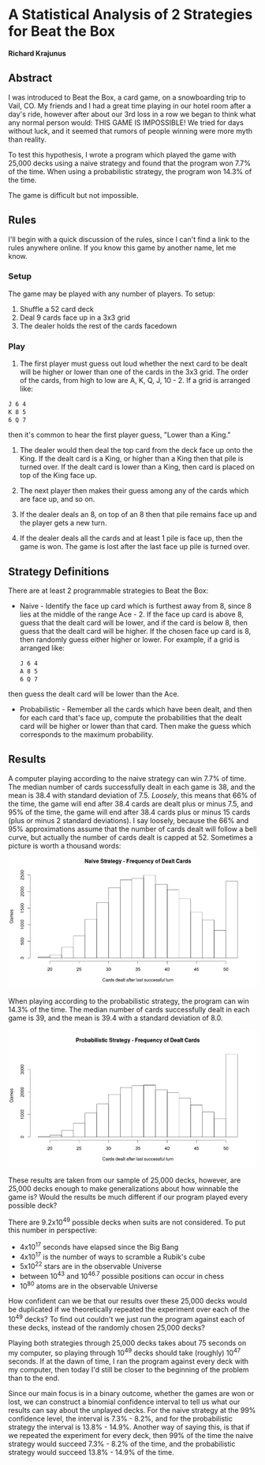 # A Statistical Analysis of 2 Strategies for Beat the Box
**Richard Krajunus**

## Abstract
I was introduced to Beat the Box, a card game, on a snowboarding trip to Vail, CO.  My friends 
and I had a great time playing in our hotel room after a day's ride, however 
after about our 3rd loss in a row we began to think what any normal person 
would: THIS GAME IS IMPOSSIBLE!  We tried for days without luck, and it seemed 
that rumors of people winning were more myth than reality.

To test this hypothesis, I wrote a program which played the game with 25,000 decks using a naive strategy and found that the program won 7.7% of the time.  When using a probabilistic strategy, the program won 14.3% of the time.

The game is difficult but not impossible.

## Rules
I'll begin with a quick discussion of the rules, since I can't find a link to 
the rules anywhere online.  If you know this game by another name, let me know.

### Setup
The game may be played with any number of players.  To setup:

1. Shuffle a 52 card deck
1. Deal 9 cards face up in a 3x3 grid
1. The dealer holds the rest of the cards facedown

### Play
1. The first player must guess out loud whether the next card to be dealt will be
higher or lower than one of the cards in the 3x3 grid.  The order of the cards, 
from high to low are A, K, Q, J, 10 - 2.  If a grid is arranged like:
  ```
  J 6 4
  K 8 5
  6 Q 7
  ```
then it's common to hear the first player guess, "Lower than a King."

1. The dealer would then deal the top card from the deck face up onto the King.
If the dealt card is a King, or higher than a King then that pile is turned over.
If the dealt card is lower than a King, then card is placed on top of the King
face up.
1. The next player then makes their guess among any of the cards which are face 
up, and so on.

1. If the dealer deals an 8, on top of an 8 then that pile remains face up and 
the player gets a new turn.
1. If the dealer deals all the cards and at least 1 pile is face up, then the 
game is won.  The game is lost after the last face up pile is turned over.

## Strategy Definitions
There are at least 2 programmable strategies to Beat the Box:

* Naive - Identify the face up card which is furthest away from 8, since 8 lies 
at the middle of the range Ace - 2.  If the face up card is above 8, guess that 
the dealt card will be lower, and if the card is below 8, then guess that the 
dealt card will be higher.  If the chosen face up card is 8, then randomly guess
either higher or lower.  For example, if a grid is arranged like:
  
  ```
  J 6 4
  A 8 5
  6 Q 7
  ```
then guess the dealt card will be lower than the Ace.
* Probabilistic - Remember all the cards which have been dealt, and then for 
each card that's face up, compute the probabilities that the dealt card will be 
higher or lower than that card.  Then make the guess which corresponds to the 
maximum probability.

## Results
A computer playing according to the naive strategy can win 7.7% of time.  The median number of cards successfully dealt in each game is 38, and the mean is 38.4 with standard deviation of 7.5.  *Loosely*, this means that 66% of the time, the game will end after 38.4 cards are dealt plus or minus 7.5, and 95% of the time, the game will end after 38.4 cards plus or minus 15 cards (plus or minus 2 standard deviations).  I say loosely, because the 66% and 95% approximations assume that the number of cards dealt will follow a bell curve, but actually the number of cards dealt is capped at 52.  Sometimes a picture is worth a thousand words:
![Naive Frequency Of Dealt Cards](NaiveFrequencyOfDealtCards.png)

When playing according to the probabilistic strategy, the program can win 14.3% of the time.  The median number of cards successfully dealt in each game is 39, and the mean is 39.4 with a standard deviation of 8.0.

![Probabilistic Frequency Of Dealt Cards](ProbabilisticFrequencyOfDealtCards.png)

These results are taken from our sample of 25,000 decks, however, are 25,000 
decks enough to make generalizations about how winnable the game is?  Would the results be much different if our program played every possible deck?

There are 9.2x10<sup>49</sup> possible decks when suits are not considered.  To put this number in perspective:
* 4x10<sup>17</sup> seconds have elapsed since the Big Bang
* 4x10<sup>17</sup> is the number of ways to scramble a Rubik's cube
* 5x10<sup>22</sup> stars are in the observable Universe
* between 10<sup>43</sup> and 10<sup>46.7</sup> possible positions can occur in chess
* 10<sup>80</sup> atoms are in the observable Universe

How confident can we be that our results over these 25,000 decks would be duplicated if we theoretically repeated the experiment over each of the 10<sup>49</sup> decks?  To find out couldn't we just run the program against each of these decks, instead of the randomly chosen 25,000 decks?

Playing both strategies through 25,000 decks takes about 75 seconds on my computer, so playing through 10<sup>49</sup> decks should take (roughly) 10<sup>47</sup> seconds.  If at the dawn of time, I ran the program against every deck with my computer, then today I'd still be closer to the beginning of the problem than to the end.

Since our main focus is in a binary outcome, whether the games are won or lost, we can construct a binomial confidence interval to tell us what our results can say about the unplayed decks.  For the naive strategy at the 99% confidence level, the interval is 7.3% - 8.2%, and for the probabilistic strategy the interval is 13.8% - 14.9%.  Another way of saying this, is that if we repeated the experiment for every deck, then 99% of the time the naive strategy would succeed 7.3% - 8.2% of the time, and the probabilistic strategy would succeed 13.8% - 14.9% of the time.
